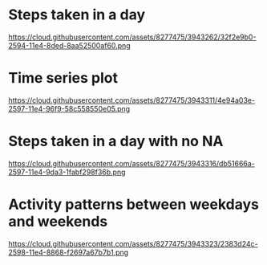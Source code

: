 Steps taken in a day
====================

https://cloud.githubusercontent.com/assets/8277475/3943262/32f2e9b0-2594-11e4-8ded-8aa52500af60.png


Time series plot
=================
https://cloud.githubusercontent.com/assets/8277475/3943311/4e94a03e-2597-11e4-96f9-58c558550e05.png


Steps taken in a day with no NA
===============================
https://cloud.githubusercontent.com/assets/8277475/3943316/db51666a-2597-11e4-9da3-1fabf298f36b.png


Activity patterns between weekdays and weekends
================================================

https://cloud.githubusercontent.com/assets/8277475/3943323/2383d24c-2598-11e4-8868-f2697a67b7b1.png
